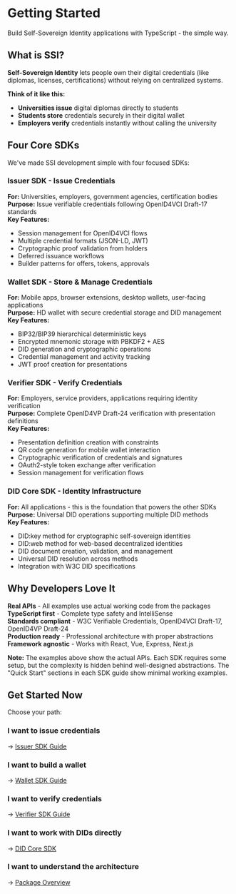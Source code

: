 # Getting Started

Build Self-Sovereign Identity applications with TypeScript - the simple way.

## What is SSI?

**Self-Sovereign Identity** lets people own their digital credentials (like diplomas, licenses, certifications) without relying on centralized systems.

**Think of it like this:**
- **Universities issue** digital diplomas directly to students
- **Students store** credentials securely in their digital wallet  
- **Employers verify** credentials instantly without calling the university

## Four Core SDKs

We've made SSI development simple with four focused SDKs:

### Issuer SDK - Issue Credentials
**For:** Universities, employers, government agencies, certification bodies  
**Purpose:** Issue verifiable credentials following OpenID4VCI Draft-17 standards  
**Key Features:**
- Session management for OpenID4VCI flows
- Multiple credential formats (JSON-LD, JWT)
- Cryptographic proof validation from holders
- Deferred issuance workflows
- Builder patterns for offers, tokens, approvals

### Wallet SDK - Store & Manage Credentials  
**For:** Mobile apps, browser extensions, desktop wallets, user-facing applications  
**Purpose:** HD wallet with secure credential storage and DID management  
**Key Features:**
- BIP32/BIP39 hierarchical deterministic keys
- Encrypted mnemonic storage with PBKDF2 + AES
- DID generation and cryptographic operations
- Credential management and activity tracking
- JWT proof creation for presentations

### Verifier SDK - Verify Credentials
**For:** Employers, service providers, applications requiring identity verification  
**Purpose:** Complete OpenID4VP Draft-24 verification with presentation definitions  
**Key Features:**
- Presentation definition creation with constraints
- QR code generation for mobile wallet interaction
- Cryptographic verification of credentials and signatures
- OAuth2-style token exchange after verification
- Session management for verification flows

### DID Core SDK - Identity Infrastructure
**For:** All applications - this is the foundation that powers the other SDKs  
**Purpose:** Universal DID operations supporting multiple DID methods  
**Key Features:**
- DID:key method for cryptographic self-sovereign identities  
- DID:web method for web-based decentralized identities
- DID document creation, validation, and management
- Universal DID resolution across methods
- Integration with W3C DID specifications

## Why Developers Love It

**Real APIs** - All examples use actual working code from the packages  
**TypeScript first** - Complete type safety and IntelliSense  
**Standards compliant** - W3C Verifiable Credentials, OpenID4VCI Draft-17, OpenID4VP Draft-24  
**Production ready** - Professional architecture with proper abstractions  
**Framework agnostic** - Works with React, Vue, Express, Next.js

**Note:** The examples above show the actual APIs. Each SDK requires some setup, but the complexity is hidden behind well-designed abstractions. The "Quick Start" sections in each SDK guide show minimal working examples.  

## Get Started Now

Choose your path:

### I want to issue credentials
→ [Issuer SDK Guide](./sdks/issuer-sdk)

### I want to build a wallet  
→ [Wallet SDK Guide](./sdks/wallet-sdk)

### I want to verify credentials
→ [Verifier SDK Guide](./sdks/verifier-sdk)

### I want to work with DIDs directly
→ [DID Core SDK](./sdks/did-core)

### I want to understand the architecture
→ [Package Overview](./architecture/package-overview)